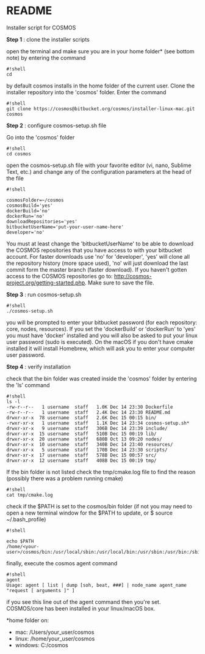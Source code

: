 # README #

Installer script for COSMOS


**Step 1** : clone the installer scripts

open the terminal and make sure you are in your home folder* (see bottom note) by entering the command
```
#!shell
cd
```
by default cosmos installs in the home folder of the current user. Clone the installer repository into the 'cosmos' folder. Enter the command
```
#!shell
git clone https://cosmos@bitbucket.org/cosmos/installer-linux-mac.git cosmos
```

**Step 2** : configure cosmos-setup.sh file

Go into the 'cosmos' folder
```
#!shell
cd cosmos
```
open the cosmos-setup.sh file with your favorite editor (vi, nano, Sublime Text, etc.) and change any of the configuration parameters at the head of the file
```
#!shell

cosmosFolder=~/cosmos
cosmosBuild='yes'
dockerBuild='no'
dockerRun='no'
downloadRepositories='yes'
bitbucketUserName='put-your-user-name-here'
developer='no'
```

You must at least change the 'bitbucketUserName' to be able to download the COSMOS repositories that you have access to with your bitbucket account. For faster downloads use 'no' for 'developer', 'yes' will clone all the repository history (more space used), 'no' will just download the last commit form the master branch (faster download). If you haven't gotten access to the COSMOS repositories go to: http://cosmos-project.org/getting-started.php. Make sure to save the file.


**Step 3** : run cosmos-setup.sh

```
#!shell
./cosmos-setup.sh
```
you will be prompted to enter your bitbucket password (for each repository: core, nodes, resources). If you set the 'dockerBuild' or 'dockerRun' to 'yes' you must have 'docker' installed and you will also be asked to put your linux user password (sudo is executed). On the macOS if you don't have cmake installed it will install Homebrew, which will ask you to enter your computer user password.

**Step 4** : verify installation

check that the bin folder was created inside the 'cosmos' folder by entering the 'ls' command

```
#!shell
ls -l
-rw-r--r--   1 username  staff   1.0K Dec 14 23:30 Dockerfile
-rw-r--r--   1 username  staff   2.4K Dec 14 23:30 README.md
drwxr-xr-x  78 username  staff   2.6K Dec 15 00:15 bin/
-rwxr-xr-x   1 username  staff   1.1K Dec 14 23:34 cosmos-setup.sh*
drwxr-xr-x   9 username  staff   306B Dec 14 23:39 include/
drwxr-xr-x  15 username  staff   510B Dec 15 00:19 lib/
drwxr-xr-x  20 username  staff   680B Oct 13 09:20 nodes/
drwxr-xr-x  10 username  staff   340B Dec 14 23:40 resources/
drwxr-xr-x   5 username  staff   170B Dec 14 23:30 scripts/
drwxr-xr-x  17 username  staff   578B Dec 15 00:57 src/
drwxr-xr-x  12 username  staff   408B Dec 15 00:19 tmp/

```

If the bin folder is not listed check the tmp/cmake.log file to find the reason (possibly there was a problem running cmake)

```
#!shell
cat tmp/cmake.log
```

check if the $PATH is set to the cosmos/bin folder (if not you may need to open a new terminal window for the $PATH to update, or $ source ~/.bash_profile)

```
#!shell

echo $PATH
/home/<your-user>/cosmos/bin:/usr/local/sbin:/usr/local/bin:/usr/sbin:/usr/bin:/sbin:/bin

```

finally, execute the cosmos agent command

```
#!shell
agent
Usage: agent [ list | dump [soh, beat, ###] | node_name agent_name "request [ arguments ]" ]

```
if you see this line out of the agent command then you're set. COSMOS/core has been installed in your linux/macOS box.

*home folder on:

* mac: /Users/your_user/cosmos
* linux: /home/your_user/cosmos
* windows: C:/cosmos